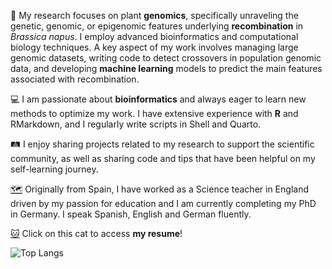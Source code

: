 🧬 My research focuses on plant **genomics**, specifically unraveling the genetic, genomic, or epigenomic features underlying **recombination** in *Brassica napus*. I employ advanced bioinformatics and computational biology techniques. A key aspect of my work involves managing large genomic datasets, writing code to detect crossovers in population genomic data, and developing **machine learning** models to predict the main features associated with recombination.

💻 I am passionate about **bioinformatics** and always eager to learn new methods to optimize my work. I have extensive experience with **R** and RMarkdown, and I regularly write scripts in Shell and Quarto.

🛤️ I enjoy sharing projects related to my research to support the scientific community, as well as sharing code and tips that have been helpful on my self-learning journey.

[🗺️](https://www.google.com/maps/d/u/0/edit?mid=12CGiKDJXOIl6qPWeO5j033FQyP9AkqU&usp=sharing) Originally from Spain, I have worked as a Science teacher in England driven by my passion for education and I am currently completing my PhD in Germany. I speak Spanish, English and German fluently.

[:cat:](https://jamonterotena.github.io/cv/) Click on this cat to access **my resume**!

![Top Langs](https://github-readme-stats.vercel.app/api/top-langs/?username=jamonterotena&hide=html&theme=tokyonight)
